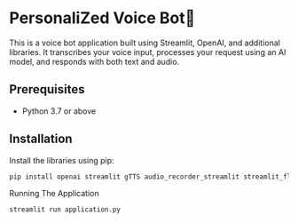 # PersonaliZed Voice Bot🚀

This is a voice bot application built using Streamlit, OpenAI, and additional libraries. It transcribes your voice input, processes your request using an AI model, and responds with both text and audio.

## Prerequisites

- Python 3.7 or above

## Installation

Install the libraries using pip:

```bash
pip install openai streamlit gTTS audio_recorder_streamlit streamlit_float python-dotenv
```

Running The Application

```bash
streamlit run application.py
```

